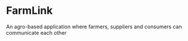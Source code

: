 # FarmLink
An agro-based application where farmers, suppliers and consumers can communicate each other
